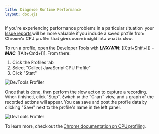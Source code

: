 ```yaml
---
title: Diagnose Runtime Performance
layout: doc.ejs
---
```


If you're experiencing performance problems in a particular situation, your
[Issue reports](https://github.com/pulsar-edit/.github/blob/main/CONTRIBUTING.md#reporting-bugs)
will be more valuable if you include a saved profile from Chrome's CPU profiler
that gives some insight into what is slow.

To run a profile, open the Developer Tools with
**_LNX/WIN_**: [[Ctrl+Shift+I]] -
**_MAC_**: [[Alt+Cmd+I]].
From there:

1. Click the Profiles tab
2. Select "Collect JavaScript CPU Profile"
3. Click "Start"

![DevTools Profiler](/img/atom/cpu-profile-start.png)

Once that is done, then perform the slow action to capture a recording. When
finished, click "Stop". Switch to the "Chart" view, and a graph of the recorded
actions will appear. You can save and post the profile data by clicking "Save"
next to the profile's name in the left panel.

![DevTools Profiler](/img/atom/cpu-profile-done.png)

To learn more, check out the [Chrome documentation on CPU profiling](https://developer.chrome.com/devtools/docs/cpu-profiling).
